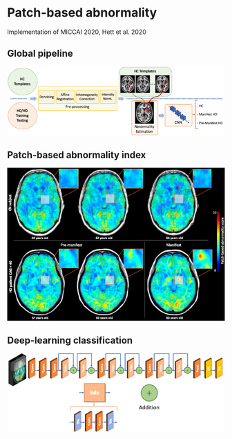 # Patch-based abnormality


Implementation of MICCAI 2020, Hett et al. 2020

## Global pipeline
<img src="figures/pipeline.png" width="600">


## Patch-based abnormality index
<img src="figures/pbd_illustration.png" width="600">

## Deep-learning classification
<img src="figures/network.png" width="600">


